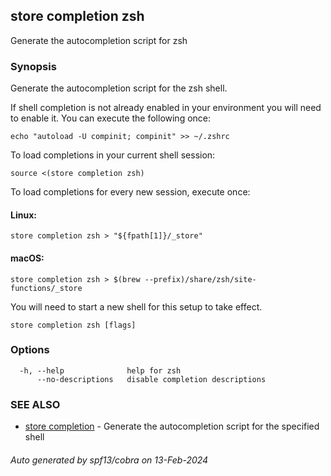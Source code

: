 ## store completion zsh

Generate the autocompletion script for zsh

### Synopsis

Generate the autocompletion script for the zsh shell.

If shell completion is not already enabled in your environment you will need
to enable it.  You can execute the following once:

	echo "autoload -U compinit; compinit" >> ~/.zshrc

To load completions in your current shell session:

	source <(store completion zsh)

To load completions for every new session, execute once:

#### Linux:

	store completion zsh > "${fpath[1]}/_store"

#### macOS:

	store completion zsh > $(brew --prefix)/share/zsh/site-functions/_store

You will need to start a new shell for this setup to take effect.


```
store completion zsh [flags]
```

### Options

```
  -h, --help              help for zsh
      --no-descriptions   disable completion descriptions
```

### SEE ALSO

* [store completion](store_completion.md)	 - Generate the autocompletion script for the specified shell

###### Auto generated by spf13/cobra on 13-Feb-2024
